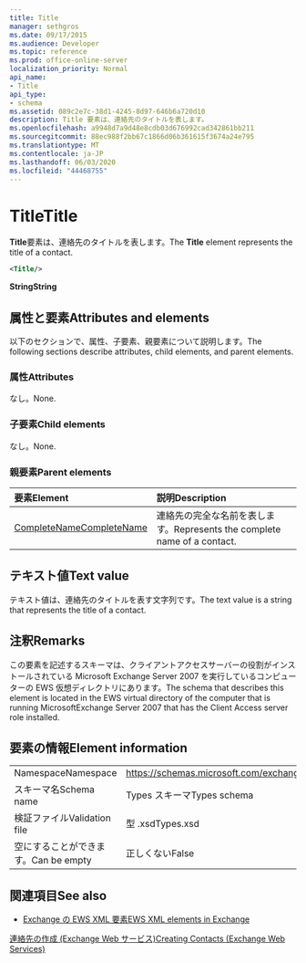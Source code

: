 ```yaml
---
title: Title
manager: sethgros
ms.date: 09/17/2015
ms.audience: Developer
ms.topic: reference
ms.prod: office-online-server
localization_priority: Normal
api_name:
- Title
api_type:
- schema
ms.assetid: 089c2e7c-38d1-4245-8d97-646b6a720d10
description: Title 要素は、連絡先のタイトルを表します。
ms.openlocfilehash: a9948d7a9d48e8cdb03d676992cad342861bb211
ms.sourcegitcommit: 88ec988f2bb67c1866d06b361615f3674a24e795
ms.translationtype: MT
ms.contentlocale: ja-JP
ms.lasthandoff: 06/03/2020
ms.locfileid: "44468755"
---
```

# <a name="title"></a><span data-ttu-id="17589-103">Title</span><span class="sxs-lookup"><span data-stu-id="17589-103">Title</span></span>

<span data-ttu-id="17589-104">**Title**要素は、連絡先のタイトルを表します。</span><span class="sxs-lookup"><span data-stu-id="17589-104">The **Title** element represents the title of a contact.</span></span> 
  
```xml
<Title/>
```

 <span data-ttu-id="17589-105">**String**</span><span class="sxs-lookup"><span data-stu-id="17589-105">**String**</span></span>
## <a name="attributes-and-elements"></a><span data-ttu-id="17589-106">属性と要素</span><span class="sxs-lookup"><span data-stu-id="17589-106">Attributes and elements</span></span>

<span data-ttu-id="17589-107">以下のセクションで、属性、子要素、親要素について説明します。</span><span class="sxs-lookup"><span data-stu-id="17589-107">The following sections describe attributes, child elements, and parent elements.</span></span>
  
### <a name="attributes"></a><span data-ttu-id="17589-108">属性</span><span class="sxs-lookup"><span data-stu-id="17589-108">Attributes</span></span>

<span data-ttu-id="17589-109">なし。</span><span class="sxs-lookup"><span data-stu-id="17589-109">None.</span></span>
  
### <a name="child-elements"></a><span data-ttu-id="17589-110">子要素</span><span class="sxs-lookup"><span data-stu-id="17589-110">Child elements</span></span>

<span data-ttu-id="17589-111">なし。</span><span class="sxs-lookup"><span data-stu-id="17589-111">None.</span></span>
  
### <a name="parent-elements"></a><span data-ttu-id="17589-112">親要素</span><span class="sxs-lookup"><span data-stu-id="17589-112">Parent elements</span></span>

|<span data-ttu-id="17589-113">**要素**</span><span class="sxs-lookup"><span data-stu-id="17589-113">**Element**</span></span>|<span data-ttu-id="17589-114">**説明**</span><span class="sxs-lookup"><span data-stu-id="17589-114">**Description**</span></span>|
|:-----|:-----|
|[<span data-ttu-id="17589-115">CompleteName</span><span class="sxs-lookup"><span data-stu-id="17589-115">CompleteName</span></span>](completename.md) <br/> |<span data-ttu-id="17589-116">連絡先の完全な名前を表します。</span><span class="sxs-lookup"><span data-stu-id="17589-116">Represents the complete name of a contact.</span></span>  <br/> |
   
## <a name="text-value"></a><span data-ttu-id="17589-117">テキスト値</span><span class="sxs-lookup"><span data-stu-id="17589-117">Text value</span></span>

<span data-ttu-id="17589-118">テキスト値は、連絡先のタイトルを表す文字列です。</span><span class="sxs-lookup"><span data-stu-id="17589-118">The text value is a string that represents the title of a contact.</span></span>
  
## <a name="remarks"></a><span data-ttu-id="17589-119">注釈</span><span class="sxs-lookup"><span data-stu-id="17589-119">Remarks</span></span>

<span data-ttu-id="17589-120">この要素を記述するスキーマは、クライアントアクセスサーバーの役割がインストールされている Microsoft Exchange Server 2007 を実行しているコンピューターの EWS 仮想ディレクトリにあります。</span><span class="sxs-lookup"><span data-stu-id="17589-120">The schema that describes this element is located in the EWS virtual directory of the computer that is running MicrosoftExchange Server 2007 that has the Client Access server role installed.</span></span>
  
## <a name="element-information"></a><span data-ttu-id="17589-121">要素の情報</span><span class="sxs-lookup"><span data-stu-id="17589-121">Element information</span></span>

|||
|:-----|:-----|
|<span data-ttu-id="17589-122">Namespace</span><span class="sxs-lookup"><span data-stu-id="17589-122">Namespace</span></span>  <br/> |https://schemas.microsoft.com/exchange/services/2006/types  <br/> |
|<span data-ttu-id="17589-123">スキーマ名</span><span class="sxs-lookup"><span data-stu-id="17589-123">Schema name</span></span>  <br/> |<span data-ttu-id="17589-124">Types スキーマ</span><span class="sxs-lookup"><span data-stu-id="17589-124">Types schema</span></span>  <br/> |
|<span data-ttu-id="17589-125">検証ファイル</span><span class="sxs-lookup"><span data-stu-id="17589-125">Validation file</span></span>  <br/> |<span data-ttu-id="17589-126">型 .xsd</span><span class="sxs-lookup"><span data-stu-id="17589-126">Types.xsd</span></span>  <br/> |
|<span data-ttu-id="17589-127">空にすることができます。</span><span class="sxs-lookup"><span data-stu-id="17589-127">Can be empty</span></span>  <br/> |<span data-ttu-id="17589-128">正しくない</span><span class="sxs-lookup"><span data-stu-id="17589-128">False</span></span>  <br/> |
   
## <a name="see-also"></a><span data-ttu-id="17589-129">関連項目</span><span class="sxs-lookup"><span data-stu-id="17589-129">See also</span></span>



- [<span data-ttu-id="17589-130">Exchange の EWS XML 要素</span><span class="sxs-lookup"><span data-stu-id="17589-130">EWS XML elements in Exchange</span></span>](ews-xml-elements-in-exchange.md)


[<span data-ttu-id="17589-131">連絡先の作成 (Exchange Web サービス)</span><span class="sxs-lookup"><span data-stu-id="17589-131">Creating Contacts (Exchange Web Services)</span></span>](https://msdn.microsoft.com/library/4845917e-70d1-481c-bbd7-011ec6571789%28Office.15%29.aspx)

